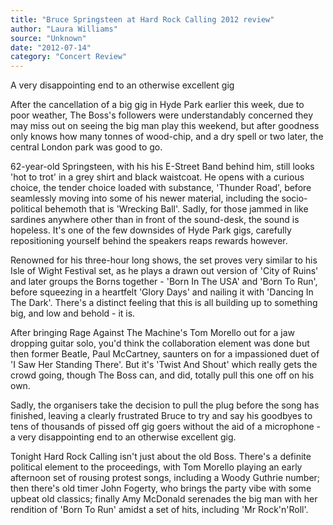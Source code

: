 ```yaml
---
title: "Bruce Springsteen at Hard Rock Calling 2012 review"
author: "Laura Williams"
source: "Unknown"
date: "2012-07-14"
category: "Concert Review"
---
```


A very disappointing end to an otherwise excellent gig

After the cancellation of a big gig in Hyde Park earlier this week, due to poor weather, The Boss's followers were understandably concerned they may miss out on seeing the big man play this weekend, but after goodness only knows how many tonnes of wood-chip, and a dry spell or two later, the central London park was good to go.

62-year-old Springsteen, with his his E-Street Band behind him, still looks 'hot to trot' in a grey shirt and black waistcoat. He opens with a curious choice, the tender choice loaded with substance, 'Thunder Road', before seamlessly moving into some of his newer material, including the socio- political behemoth that is 'Wrecking Ball'. Sadly, for those jammed in like sardines anywhere other than in front of the sound-desk, the sound is hopeless. It's one of the few downsides of Hyde Park gigs, carefully repositioning yourself behind the speakers reaps rewards however.

Renowned for his three-hour long shows, the set proves very similar to his Isle of Wight Festival set, as he plays a drawn out version of 'City of Ruins' and later groups the Borns together - 'Born In The USA' and 'Born To Run', before squeezing in a heartfelt 'Glory Days' and nailing it with 'Dancing In The Dark'. There's a distinct feeling that this is all building up to something big, and low and behold - it is.

After bringing Rage Against The Machine's Tom Morello out for a jaw dropping guitar solo, you'd think the collaboration element was done but then former Beatle, Paul McCartney, saunters on for a impassioned duet of 'I Saw Her Standing There'. But it's 'Twist And Shout' which really gets the crowd going, though The Boss can, and did, totally pull this one off on his own.

Sadly, the organisers take the decision to pull the plug before the song has finished, leaving a clearly frustrated Bruce to try and say his goodbyes to tens of thousands of pissed off gig goers without the aid of a microphone - a very disappointing end to an otherwise excellent gig.

Tonight Hard Rock Calling isn't just about the old Boss. There's a definite political element to the proceedings, with Tom Morello playing an early afternoon set of rousing protest songs, including a Woody Guthrie number; then there's old timer John Fogerty, who brings the party vibe with some upbeat old classics; finally Amy McDonald serenades the big man with her rendition of 'Born To Run' amidst a set of hits, including 'Mr Rock'n'Roll'.
